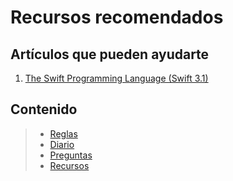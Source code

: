 # Recursos recomendados

## Artículos que pueden ayudarte
1. [The Swift Programming Language (Swift 3.1)](https://developer.apple.com/library/content/documentation/Swift/Conceptual/Swift_Programming_Language/TheBasics.html#//apple_ref/doc/uid/TP40014097-CH5-ID309)


## Contenido

> - [Reglas](https://github.com/juanmorillios/SwiftCodingFor80Days/blob/master/Reglas)
> - [Diario](https://github.com/juanmorillios/SwiftCodingFor80Days/blob/master/Mi-Diario) 
> - [Preguntas](https://github.com/juanmorillios/SwiftCodingFor80Days/blob/master/Preguntas)
> - [Recursos](https://github.com/juanmorillios/SwiftCodingFor80Days/edit/master/Recursos)
